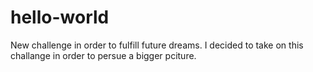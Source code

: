 # hello-world
New challenge in order to fulfill future dreams.
I decided to take on this challange in order to persue a bigger pciture. 
